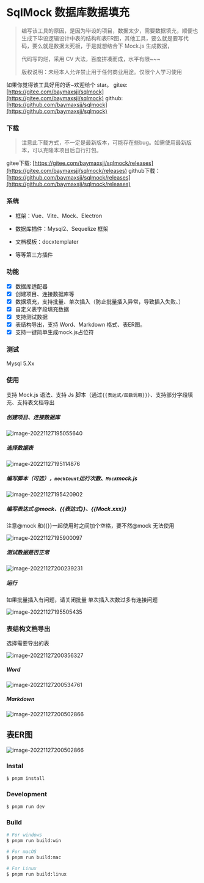 # SqlMock 数据库数据填充

> 编写该工具的原因，是因为毕设的项目，数据太少，需要数据填充，顺便也生成下毕设逻辑设计中表的结构和表ER图，其他工具，要么就是要写代码，要么就是数据太死板，于是就想结合下 Mock.js 生成数据，
>
> 代码写的烂，采用 CV 大法，百度拼凑而成，水平有限~~~
>
> 版权说明：未经本人允许禁止用于任何商业用途。仅限个人学习使用

如果你觉得该工具好用的话~欢迎给个 star。
gitee:[https://gitee.com/baymaxsjj/sqlmock](https://gitee.com/baymaxsjj/sqlmock)
github:[https://github.com/baymaxsjj/sqlmock](https://github.com/baymaxsjj/sqlmock)

### 下载
> 注意此下载方式，不一定是最新版本，可能存在些bug。如需使用最新版本，可以克隆本项目后自行打包。

gitee下载: [https://gitee.com/baymaxsjj/sqlmock/releases](https://gitee.com/baymaxsjj/sqlmock/releases)
github下载： [https://github.com/baymaxsjj/sqlmock/releases](https://github.com/baymaxsjj/sqlmock/releases)

### 系统

- 框架：Vue、Vite、Mock、Electron

- 数据库插件：Mysql2、Sequelize 框架

- 文档模板：docxtemplater

- 等等第三方插件

### 功能

- [x]  数据库适配器
- [x] 创建项目、连接数据库等
- [x] 数据填充，支持批量、单次插入（防止批量插入异常，导致插入失败、）
- [x] 自定义表字段填充数据
- [x] 支持测试数据
- [x] 表结构导出，支持 Word、Markdown 格式、表ER图。
- [x] 支持一键简单生成mock.js占位符

### 测试

Mysql 5.Xx

### 使用

支持 Mock.js 语法、支持 Js 脚本（通过`{{表达式/函数调用}}`）、支持部分字段填充、支持表文档导出

##### 创建项目、连接数据库

![image-20221127195055640](./src/renderer/public/image/doc/image-20221127195055640.png)

##### 选择数据表

![image-20221127195114876](./src/renderer/public/image/doc/image-20221127195114876.png)

##### 编写脚本（可选），`mockCount`运行次数、`Mock`mock.js

![image-20221127195420902](./src/renderer/public/image/doc/image-20221127195420902.png)

##### 编写表达式 @mock、{{表达式}}、{{Mock.xxx}}

注意@mock 和{{}}一起使用时之间加个空格，要不然@mock 无法使用

![image-20221127195900097](./src/renderer/public/image/doc/image-20221127195900097.png)

##### 测试数据是否正常

![image-20221127200239231](./src/renderer/public/image/doc/image-20221127200239231.png)

##### 运行

如果批量插入有问题，请关闭批量
单次插入次数过多有连接问题

![image-20221127195505435](./src/renderer/public/image/doc/image-20221127195505435.png)

### 表结构文档导出

选择需要导出的表

![image-20221127200356327](./src/renderer/public/image/doc/image-20221127200356327.png)

##### Word

![image-20221127200534761](./src/renderer/public/image/doc/image-20221127200534761.png)

##### Markdown

![image-20221127200502866](./src/renderer/public/image/doc/image-20221127200502866.png)

## 表ER图
![image-20221127200502866](./src/renderer/public/image/doc/ee_exam_question-ER%E5%9B%BE.png)


### Instal

```bash
$ pnpm install
```

### Development

```bash
$ pnpm run dev
```

### Build

```bash
# For windows
$ pnpm run build:win

# For macOS
$ pnpm run build:mac

# For Linux
$ pnpm run build:linux
```
